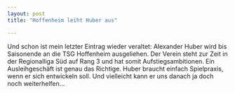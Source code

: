 ```yaml
---
layout: post
title: "Hoffenheim leiht Huber aus"

---
```


Und schon ist mein letzter Eintrag wieder veraltet: Alexander Huber wird bis Saisonende an die TSG Hoffenheim ausgeliehen. Der Verein steht zur Zeit in der Regionalliga Süd auf Rang 3 und hat somit Aufstiegsambitionen. Ein Ausleihgeschäft ist genau das Richtige. Huber braucht einfach Spielpraxis, wenn er sich entwickeln soll. Und vielleicht kann er uns danach ja doch noch weiterhelfen...


